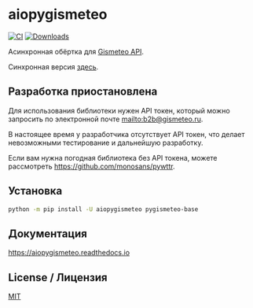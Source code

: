 # aiopygismeteo

[![CI](https://github.com/monosans/aiopygismeteo/actions/workflows/ci.yml/badge.svg)](https://github.com/monosans/aiopygismeteo/actions/workflows/ci.yml)
[![Downloads](https://static.pepy.tech/badge/aiopygismeteo)](https://pepy.tech/project/aiopygismeteo)

Асинхронная обёртка для [Gismeteo API](https://gismeteo.ru/api/).

Синхронная версия [здесь](https://github.com/monosans/pygismeteo).

## Разработка приостановлена

Для использования библиотеки нужен API токен, который можно запросить по электронной почте <mailto:b2b@gismeteo.ru>.

В настоящее время у разработчика отсутствует API токен, что делает невозможными тестирование и дальнейшую разработку.

Если вам нужна погодная библиотека без API токена, можете рассмотреть <https://github.com/monosans/pywttr>.

## Установка

```bash
python -m pip install -U aiopygismeteo pygismeteo-base
```

## Документация

<https://aiopygismeteo.readthedocs.io>

## License / Лицензия

[MIT](https://github.com/monosans/aiopygismeteo/blob/main/LICENSE)
